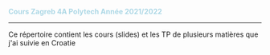 <p><b style="color:lightblue">Cours Zagreb 4A Polytech Année 2021/2022</b></p>
<hr/>
<p>Ce répertoire contient les cours (slides) et les TP de plusieurs matières que j'ai suivie en Croatie</p>
